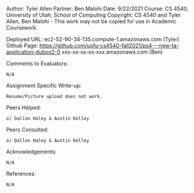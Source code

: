 ﻿Author: Tyler Allen 
Partner: Ben Malohi 
Date: 9/22/2021 
Course: CS 4540, University of Utah, School of Computing 
Copyright: CS 4540 and Tyler Allen, Ben Malohi - This work may not be copied for use in Academic Coursework.

Deployed URL: ec2-52-90-34-135.compute-1.amazonaws.com (Tyler) Github Page: https://github.com/uofu-cs4540-fall2021/ps4---new-ta-application-duboo2-0
			  xxx-xx-xx-xx-xxx.amazonaws.com (Ben)

Comments to Evaluators:

	N/A

Assignment Specific Write-up:

	Resume/Picture upload does not work.

Peers Helped:

	o) Dallon Haley & Austin Kelley

Peers Consulted:

	o) Dallon Haley & Austin Kelley

Acknowledgements:

	N/A

References:

	N/A